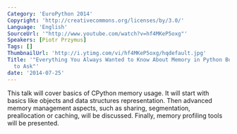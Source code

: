 ```yaml
---
Category: 'EuroPython 2014'
Copyright: 'http://creativecommons.org/licenses/by/3.0/'
Language: 'English'
SourceUrl: '"http://www.youtube.com/watch?v=hf4MKeP5oxg"'
Speakers: [Piotr Przymus]
Tags: []
ThumbnailUrl: 'http://i.ytimg.com/vi/hf4MKeP5oxg/hqdefault.jpg'
Title: '"Everything You Always Wanted to Know About Memory in Python But Were Afraid
  to Ask"'
date: '2014-07-25'
---
```

This talk will cover basics of CPython memory usage. 
It will start with basics like objects and data structures representation.
Then advanced memory management aspects, such as sharing, segmentation, preallocation or caching, will be discussed. Finally, memory profiling tools will be presented. 